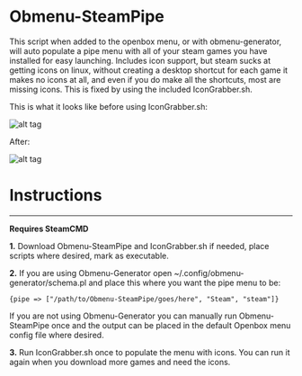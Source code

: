 # Obmenu-SteamPipe
This script when added to the openbox menu, or with obmenu-generator, will auto populate a pipe menu with all of your steam games you have installed for easy launching. Includes icon support, but steam sucks at getting icons on linux, without creating a desktop shortcut for each game it makes no icons at all, and even if you do make all the shortcuts, most are missing icons. This is fixed by using the included IconGrabber.sh.

This is what it looks like before using IconGrabber.sh:

![alt tag](http://i.imgur.com/CjSmXEU.png)

After:

![alt tag](http://i.imgur.com/UzJFl0P.png)

# **Instructions**

***

**Requires SteamCMD**

**1.**   Download Obmenu-SteamPipe and IconGrabber.sh if needed, place scripts where desired, mark as executable. 

**2.**   If you are using Obmenu-Generator open ~/.config/obmenu-generator/schema.pl and place this where you want the pipe menu to be:  

`{pipe => ["/path/to/Obmenu-SteamPipe/goes/here", "Steam", "steam"]}`

If you are not using Obmenu-Generator you can manually run Obmenu-SteamPipe once and the output can be placed in the default Openbox menu config file where desired.

**3.**   Run IconGrabber.sh once to populate the menu with icons. You can run it again when you download more games and need the icons.

